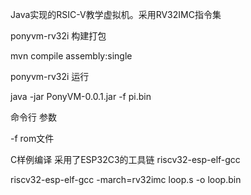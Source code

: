 Java实现的RSIC-V教学虚拟机。采用RV32IMC指令集

ponyvm-rv32i 构建打包

mvn compile assembly:single

ponyvm-rv32i 运行

java -jar PonyVM-0.0.1.jar -f pi.bin

命令行 参数

-f rom文件

C样例编译 采用了ESP32C3的工具链 riscv32-esp-elf-gcc

riscv32-esp-elf-gcc -march=rv32imc loop.s -o loop.bin
